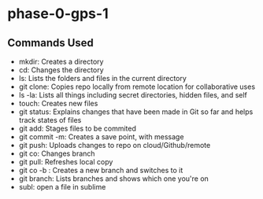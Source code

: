 # phase-0-gps-1

## Commands Used
* mkdir: Creates a directory
* cd: Changes the directory
* ls: Lists the folders and files in the current directory
* git clone: Copies repo locally from remote location for collaborative uses
* ls -la: Lists all things including secret directories, hidden files, and self
* touch: Creates new files
* git status: Explains changes that have been made in Git so far and helps track states of files
* git add: Stages files to be commited
* git commit -m: Creates a save point, with message
* git push: Uploads changes to repo on cloud/Github/remote
* git co: Changes branch
* git pull: Refreshes local copy
* git co -b <feature-branch-name>: Creates a new branch and switches to it
* git branch: Lists branches and shows which one you're on
* subl: open a file in sublime